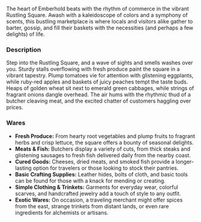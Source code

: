 The heart of Emberhold beats with the rhythm of commerce in the vibrant Rustling Square. Awash with a kaleidoscope of colors and a symphony of scents, this bustling marketplace is where locals and visitors alike gather to barter, gossip, and fill their baskets with the necessities (and perhaps a few delights) of life.

### Description
Step into the Rustling Square, and a wave of sights and smells washes over you. Sturdy stalls overflowing with fresh produce paint the square in a vibrant tapestry. Plump tomatoes vie for attention with glistening eggplants, while ruby-red apples and baskets of juicy peaches tempt the taste buds. Heaps of golden wheat sit next to emerald green cabbages, while strings of fragrant onions dangle overhead. The air hums with the rhythmic thud of a butcher cleaving meat, and the excited chatter of customers haggling over prices.
### Wares
- **Fresh Produce:** From hearty root vegetables and plump fruits to fragrant herbs and crisp lettuce, the square offers a bounty of seasonal delights.
- **Meats & Fish:** Butchers display a variety of cuts, from thick steaks and glistening sausages to fresh fish delivered daily from the nearby coast.
- **Cured Goods:** Cheeses, dried meats, and smoked fish provide a longer-lasting option for travelers or those looking to stock their pantries.
- **Basic Crafting Supplies:** Leather hides, bolts of cloth, and basic tools can be found for those with a knack for mending or creating.
- **Simple Clothing & Trinkets:** Garments for everyday wear, colorful scarves, and handcrafted jewelry add a touch of style to any outfit.
- **Exotic Wares:** On occasion, a traveling merchant might offer spices from the east, strange trinkets from distant lands, or even rare ingredients for alchemists or artisans.